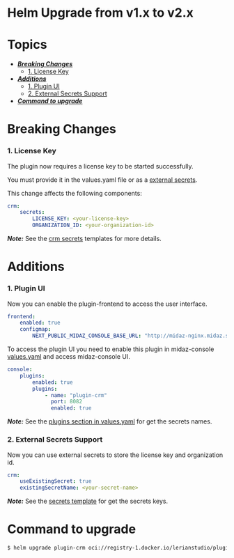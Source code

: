 # Helm Upgrade from v1.x to v2.x

# Topics  

- ***[Breaking Changes](#breaking-changes)***
    - [1. License Key](#1-license-key)
- ***[Additions](#additions)***
    - [1. Plugin UI](#1-plugin-ui)
    - [2. External Secrets Support](#2-external-secrets-support)
- ***[Command to upgrade](#command-to-upgrade)***

# Breaking Changes

### 1. License Key

The plugin now requires a license key to be started successfully.

You must provide it in the values.yaml file or as a [external secrets](#2-external-secrets-support).

This change affects the following components:

```yaml
crm:
    secrets:
        LICENSE_KEY: <your-license-key>
        ORGANIZATION_ID: <your-organization-id>
```
***Note:*** See the [crm secrets](https://github.com/LerianStudio/helm/blob/main/charts/plugin-crm/templates/crm/secrets.yaml) templates for more details.

# Additions

### 1. Plugin UI

Now you can enable the plugin-frontend to access the user interface.

```yaml
frontend:
    enabled: true
    configmap:
        NEXT_PUBLIC_MIDAZ_CONSOLE_BASE_URL: "http://midaz-nginx.midaz.svc.cluster.local.:8080" # @default -- "http://midaz-nginx.midaz.svc.cluster.local.:8080" if ingress is enabled set the ingress.hostname value
```
To access the plugin UI you need to enable this plugin in midaz-console [values.yaml](https://github.com/LerianStudio/helm/blob/main/charts/plugin-crm/values.yaml) and access midaz-console UI.

```yaml
console:
    plugins:
        enabled: true
        plugins:
            - name: "plugin-crm"
              port: 8082
              enabled: true
```

***Note:*** See the [plugins section in values.yaml](https://github.com/LerianStudio/helm/blob/main/charts/plugin-crm/values.yaml) for get the secrets names.

### 2. External Secrets Support

Now you can use external secrets to store the license key and organization id.

```yaml
crm:
    useExistingSecret: true
    existingSecretName: <your-secret-name>
```
***Note:*** See the [secrets template](https://github.com/LerianStudio/helm/blob/main/charts/plugin-crm/templates/crm/secrets.yaml) for get the secrets keys.

# Command to upgrade

```bash
$ helm upgrade plugin-crm oci://registry-1.docker.io/lerianstudio/plugin-crm --version 2.0.0 -n midaz-plugins
```
